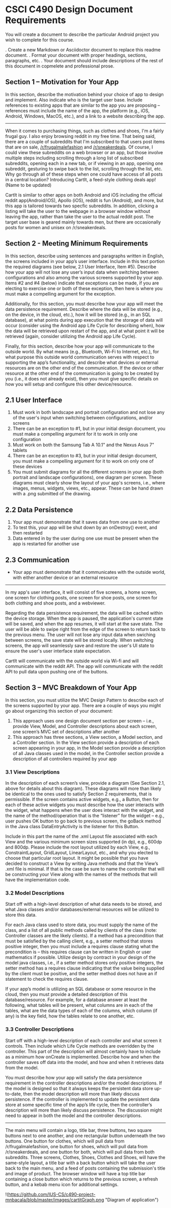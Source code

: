 # CSCI C490 Design Document Requirements

You will create a document to describe the particular Android project you wish to complete for this course.

. Create a new Markdown or Asciidoctor document to replace this readme document.
. Format your document with proper headings, sections, paragraphs, etc.
. Your document should include descriptions of the rest of this document in copmelete and professional prose.

## Section 1 – Motivation for Your App

In this section, describe the motivation behind your choice of app to design and implement. Also indicate who is the target user base. Include references to existing apps that are similar to the app you are proposing – references must include the name of the app, the platform (e.g., iOS, Android, Windows, MacOS, etc.), and a link to a website describing the app.

***

When it comes to purchasing things, such as clothes and shoes, I'm a fairly frugal guy. I also enjoy browsing reddit in my free time. That being said, there are a couple of subreddits that I'm subscribed to that users post items that are on sale, [/r/frugalmalefashion](https://www.reddit.com/r/frugalmalefashion/) and [/r/sneakerdeals](https://www.reddit.com/r/SneakerDeals/). Of course, I could view these subreddits on a web browser or an app, but those involve multiple steps including scrolling through a long list of subscribed subreddits, opening each in a new tab, or if viewing in an app, opening one subreddit, gesturing to swipe back to the list, scrolling through the list, etc. Why go through all of these steps when one could have access of all posts in a central location? Introducing CartIt, a feed-style clothing deals app! (Name to be updated)

CartIt is similar to other apps on both Android and iOS including the official reddit app(Android/iOS), Apollo (iOS), reddit is fun (Android), and more, but this app is tailored towards two specfic subreddits. In addition, clicking a listing will take the user to the webpage in a browser window without leaving the app, rather than take the user to the actual reddit post. The target user base is geared mainly towards men, but there are occasionally posts for women and unisex on /r/sneakerdeals.

## Section 2 - Meeting Minimum Requirements

In this section, describe using sentences and paragraphs written in English, the screens included in your app’s user interface. Include in this text portion the required diagrams (see below, 2.1 User Interface, Item #5). Describe how your app will not lose any user’s input data when switching between configurations and also among the various screens supported by your app. Items #2 and #4 (below) indicate that exceptions can be made, if you are electing to exercise one or both of these exception, then here is where you must make a compelling argument for the exception.

Additionally, for this section, you must describe how your app will meet the data persistence requirement. Describe where the data will be stored (e.g., on the device, in the cloud, etc.), how it will be stored (e.g., in an SQL database), at what points during app execution that the storage of data will occur (consider using the Android app Life Cycle for describing when), how the data will be retrieved upon restart of the app, and at what point it will be retrieved (again, consider utilizing the Android app Life Cycle).

Finally, for this section, describe how your app will communicate to the outside world. By what means (e.g., Bluetooth, Wi-Fi to Internet, etc.), for what purpose this outside world communication serves with respect to supporting the app’s functionality, and describe what devices or external resources are on the other end of the communication. If the device or other resource at the other end of the communication is going to be created by you (i.e., it does not already exist), then you must give specific details on how you will setup and configure this other device/resource.

## 2.1 User Interface

1. Must work in both landscape and portrait configuration and not lose any of the user's input when switching between configurations, and/or screens
2. There can be an exception to #1, but in your initial design document, you must make a compelling argument for it to work in only one configuration
3. Must work on both the Samsung Tab A 10.1" and the Nexus Asus 7" tablets
4. There can be an exception to #3, but in your initial design document, you must make a compelling argument for it
to work on only one of these devices
5. You must submit diagrams for all the different screens in your app (both portrait and landscape configurations),
one diagram per screen. These diagrams must clearly show the layout of your app's screens, i.e., where images, menus, widgets, views, etc., appear. These can be hand drawn with a .png submitted of the drawing.

## 2.2 Data Persistence

1. Your app must demonstrate that it saves data from one use to another
2. To test this, your app will be shut down by an onDestroy() event, and then restarted
3. Data entered in by the user during one use must be present when the app is restarted for another use

## 2.3 Communication

* Your app must demonstrate that it communicates with the outside world, with either another device or an external resource

***

In my app's user interface, it will consist of five screens, a home screen, one screen for clothing posts, one screen for shoe posts, one screen for both clothing and shoe posts, and a webviewer.

Regarding the data persistence requirement, the data will be cached within the device storage. When the app is paused, the application's current state will be saved, and when the app resumes, it will start at the save state. The user will be able to swipe right from the edge of the screen to return back to the previous menu. The user will not lose any input data when swiching between screens, the save state will be stored locally. When switching screens, the app will seamlessly save and restore the user's UI state to ensure the user's user interface state expectation. 

CartIt will communicate with the outside world via Wi-fi and will communicate with the reddit API. The app will communicate with the reddit API to pull data upon pushing one of the buttons.  

## Section 3 – MVC Breakdown of Your App

In this section, you must utilize the MVC Design Pattern to describe each of the screens supported by your app.
There are a couple of ways you might go about organizing this section of your document:

1. This approach uses one design document section per screen – i.e., provide View, Model, and Controller descriptions about each screen, one screen’s MVC set of descriptions after another
2. This approach has three sections, a View section, a Model section, and a Controller section. In the View section provide a description of each screen appearing in your app, in the Model section provide a description of all Java classes used in the model, in the Controller section provide a description of all controllers required by your app

### 3.1 View Descriptions

In the description of each screen’s view, provide a diagram (See Section 2.1, above for details about this diagram). These diagrams will more than likely be identical to the ones used to satisfy Section 2 requirements, that is permissible. If the screen contains active widgets, e.g., a Button, then for each of these active widgets you must describe how the user interacts with the widget, what happens when the user does interact with the widget, and the name of the method/operation that is the “listener” for the widget – e.g., user pushes OK button to go back to previous screen, the goBack method in the Java class DataEntryActivity is the listener for this Button.

Include in this part the name of the .xml Layout file associated with each View and the various minimum screen sizes supported (in dp), e.g., 600dp and 800dp. Please include the root layout utilized by each View, e.g., ConstraintLayout, GridLayout, LinearLayout, etc., and why you elected to choose that particular root layout. It might be possible that you have decided to construct a View by writing Java methods and that the View’s .xml file is minimal. If that is the case be sure to name the controller that will be constructing your View along with the names of the methods that will have the implementation code.

### 3.2 Model Descriptions

Start off with a high-level description of what data needs to be stored, and what Java classes and/or databases/external resources will be utilized to store this data.

For each Java class used to store data, you must supply the name of the class, and a list of all public methods called by clients of the class (note: Controller classes are the likely clients). If a method has a precondition that must be satisfied by the calling client, e.g., a setter method that stores positive integer, then you must include a requires clause stating what the precondition is – this requires clause can be written in English or user mathematics if possible. Utilize design by contract in your design of the model java classes, i.e., if a setter method stores only positive integers, the setter method has a requires clause indicating that the value being supplied by the client must be positive, and the setter method does not have an if statement to check the requires clause.

If your app’s model is utilizing an SQL database or some resource in the cloud, then you must provide a detailed description of this database/resource. For example, for a database answer at least the following, what tables will be present, what columns are in each of the tables, what are the data types of each of the columns, which column (if any) is the key field, how the tables relate to one another, etc.

### 3.3 Controller Descriptions

Start off with a high-level description of each controller and what screen it controls. Then include which Life Cycle methods are overridden by the controller. This part of the description will almost certainly have to include as a minimum how onCreate is implemented. Describe how and when the controller saves off data into the model, and how and when it retrieves data from the model.

You must describe how your app will satisfy the data persistence requirement in the controller descriptions and/or the model descriptions. If the model is designed so that it always keeps the persistent data store up-to-date, then the model description will more than likely discuss persistence. If the controller is implemented to update the persistent data store at some specific time of the app’s life cycle, then the controller’s description will more than likely discuss persistence. The discussion might need to appear in both the model and the controller descriptions.

***

The main menu will contain a logo, title bar, three buttons, two square buttons next to one another, and one rectangular button underneath the two buttons. One button for clothes, which will pull data from /r/frugalmalefashion, one button for shoes, which will pull data from /r/sneakerdeals, and one button for both, which will pull data from both subreddits. Three screens, Clothes, Shoes, Clothes and Shoes, will have the same-style layout, a title bar with a back button which will take the user back to the main menu, and a feed of posts containing the submission's title and image of product. The browser window will have a top title bar containing a close button which returns to the previous screen, a refresh button, and a kebab menu icon for additional settings.

!(https://github.com/IUS-CS/c490-project-mnbacala/blob/master/images/cartitGraph.png "Diagram of application")